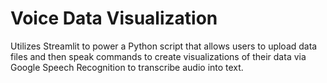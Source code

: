 # Voice Data Visualization

Utilizes Streamlit to power a Python script that allows users to upload data files and then speak commands to create visualizations of their data via Google Speech Recognition to transcribe audio into text.